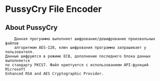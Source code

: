 # PussyCry File Encoder

## About PussyCry
        Данная программа выполняет шифрование/дешифрование произвольных файлов
        алгоритмом AES-128, ключ шифрования программа запрашивает у пользователя.
	Данные шифруются в режиме ECB, дополнение последнего блока данных выполняется
	по стандарту PKCS7. Файл криптуется с использованием API-функций Microsoft
	Enhanced RSA and AES Cryptographic Provider.
	

